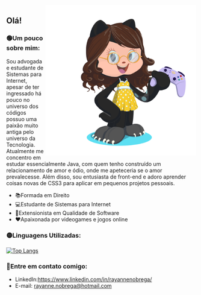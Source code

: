 <img src="https://github.com/rayannenobrega/rayannenobrega/blob/main/my-octocat.png" max-width="400px" width="400px" align="right"/>

## Olá!

### 🟢Um pouco sobre mim:

Sou advogada e estudante de Sistemas para Internet, apesar de ter ingressado há pouco no universo dos códigos possuo uma paixão muito antiga pelo universo da Tecnologia. Atualmente me concentro em estudar essencialmente Java, com quem tenho construído um relacionamento de amor e ódio, onde me apeteceria se o amor prevalecesse. Além disso, sou entusiasta de front-end e adoro aprender coisas novas de CSS3 para aplicar em pequenos projetos pessoais.



- 📚Formada em Direito
- 💻Estudante de Sistemas para Internet
- 🔧Extensionista em Qualidade de Software
- ♥️Apaixonada por videogames e jogos online



### 🟡Linguagens Utilizadas:

<!--[![Estatísticas](https://github-readme-stats.vercel.app/api?username=&include_all_commits=true&hide=issues&hide_rank=true&count_private=true&show_icons=true&hide_border=true&theme=radical)](https://github.com/raynnenobrega/github-readme-stats)-->
[![Top Langs](https://github-readme-stats.vercel.app/api/top-langs/?username=rayannenobrega&count_private=true&langs_count=7&hide=php&layout=compact&hide_border=true&theme=default)](https://github.com/rayannenobrega/github-readme-stats)

### 🔵Entre em contato comigo:

- LinkedIn:https://www.linkedin.com/in/rayannenobrega/
- E-mail: rayanne.nobrega@hotmail.com

